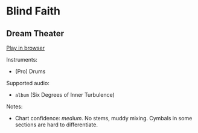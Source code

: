 # Blind Faith

## Dream Theater


[Play in browser](http://pages.cs.wisc.edu/~tolly/customs/?title=blind-faith&artist=dream-theater)

Instruments:

  * (Pro) Drums

Supported audio:

  * `album` (Six Degrees of Inner Turbulence)

Notes:

  * Chart confidence: *medium*. No stems, muddy mixing. Cymbals in some sections are hard to differentiate.


